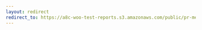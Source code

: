 ```yaml
---
layout: redirect
redirect_to: https://a8c-woo-test-reports.s3.amazonaws.com/public/pr-merge/41247/api/index.html
---
```

